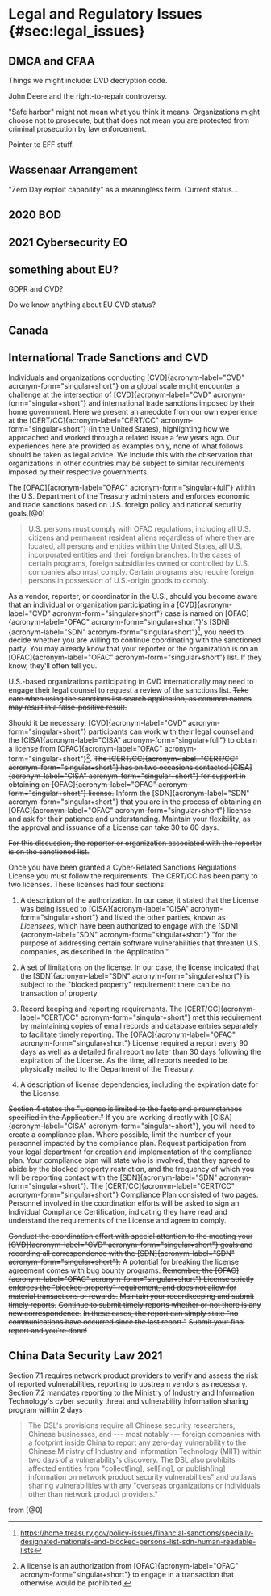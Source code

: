 # Legal and Regulatory Issues {#sec:legal_issues}

## DMCA and CFAA

Things we might include: DVD decryption code.

John Deere and the right-to-repair controversy.

"Safe harbor" might not mean what you think it means. Organizations
might choose not to prosecute, but that does not mean you are protected
from criminal prosecution by law enforcement.

Pointer to EFF stuff.

## Wassenaar Arrangement

"Zero Day exploit capability" as a meaningless term. Current status\...

## 2020 BOD

## 2021 Cybersecurity EO

## something about EU?

GDPR and CVD?

Do we know anything about EU CVD status?

## Canada

## International Trade Sanctions and CVD

Individuals and organizations conducting [CVD]{acronym-label="CVD"
acronym-form="singular+short"} on a global scale might encounter a
challenge at the intersection of [CVD]{acronym-label="CVD"
acronym-form="singular+short"} and international trade sanctions imposed
by their home government. Here we present an anecdote from our own
experience at the [CERT/CC]{acronym-label="CERT/CC"
acronym-form="singular+short"} (in the United States), highlighting how
we approached and worked through a related issue a few years ago. Our
experiences here are provided as examples only, none of what follows
should be taken as legal advice. We include this with the observation
that organizations in other countries may be subject to similar
requirements imposed by their respective governments.

The [OFAC]{acronym-label="OFAC" acronym-form="singular+full"} within the
U.S. Department of the Treasury administers and enforces economic and
trade sanctions based on U.S. foreign policy and national security
goals.[@0]

> U.S. persons must comply with OFAC regulations, including all U.S.
> citizens and permanent resident aliens regardless of where they are
> located, all persons and entities within the United States, all U.S.
> incorporated entities and their foreign branches. In the cases of
> certain programs, foreign subsidiaries owned or controlled by U.S.
> companies also must comply. Certain programs also require foreign
> persons in possession of U.S.-origin goods to comply.

As a vendor, reporter, or coordinator in the U.S., should you become
aware that an individual or organization participating in a
[CVD]{acronym-label="CVD" acronym-form="singular+short"} case is named
on [OFAC]{acronym-label="OFAC" acronym-form="singular+short"}'s
[SDN]{acronym-label="SDN" acronym-form="singular+short"}[^1], you need
to decide whether you are willing to continue coordinating with the
sanctioned party. You may already know that your reporter or the
organization is on an [OFAC]{acronym-label="OFAC"
acronym-form="singular+short"} list. If they know, they'll often tell
you.

U.S.-based organizations participating in CVD internationally may need
to engage their legal counsel to request a review of the sanctions list.
~~Take care when using the sanctions list search application, as common
names may result in a false-positive result.~~

Should it be necessary, [CVD]{acronym-label="CVD"
acronym-form="singular+short"} participants can work with their legal
counsel and the [CISA]{acronym-label="CISA"
acronym-form="singular+full"} to obtain a license from
[OFAC]{acronym-label="OFAC" acronym-form="singular+short"}[^2]. ~~The
[CERT/CC]{acronym-label="CERT/CC" acronym-form="singular+short"} has on
two occasions contacted [CISA]{acronym-label="CISA"
acronym-form="singular+short"} for support in obtaining an
[OFAC]{acronym-label="OFAC" acronym-form="singular+short"} license.~~
Inform the [SDN]{acronym-label="SDN" acronym-form="singular+short"} that
you are in the process of obtaining an [OFAC]{acronym-label="OFAC"
acronym-form="singular+short"} license and ask for their patience and
understanding. Maintain your flexibility, as the approval and issuance
of a License can take 30 to 60 days.

~~For this discussion, the reporter or organization associated with the
reporter is on the sanctioned list.~~

Once you have been granted a Cyber-Related Sanctions Regulations License
you must follow the requirements. The CERT/CC has been party to two
licenses. These licenses had four sections:

1.  A description of the authorization. In our case, it stated that the
    License was being issued to [CISA]{acronym-label="CISA"
    acronym-form="singular+short"} and listed the other parties, known
    as *Licensees*, which have been authorized to engage with the
    [SDN]{acronym-label="SDN" acronym-form="singular+short"} "for the
    purpose of addressing certain software vulnerabilities that threaten
    U.S. companies, as described in the Application."

2.  A set of limitations on the license. In our case, the license
    indicated that the [SDN]{acronym-label="SDN"
    acronym-form="singular+short"} is subject to the "blocked property"
    requirement: there can be no transaction of property.

3.  Record keeping and reporting requirements. The
    [CERT/CC]{acronym-label="CERT/CC" acronym-form="singular+short"} met
    this requirement by maintaining copies of email records and database
    entries separately to facilitate timely reporting. The
    [OFAC]{acronym-label="OFAC" acronym-form="singular+short"} License
    required a report every 90 days as well as a detailed final report
    no later than 30 days following the expiration of the License. As
    the time, all reports needed to be physically mailed to the
    Department of the Treasury.

4.  A description of license dependencies, including the expiration date
    for the License.

~~Section 4 states the "License is limited to the facts and
circumstances specified in the Application."~~ If you are working
directly with [CISA]{acronym-label="CISA"
acronym-form="singular+short"}, you will need to create a compliance
plan. Where possible, limit the number of your personnel impacted by the
compliance plan. Request participation from your legal department for
creation and implementation of the compliance plan. Your compliance plan
will state who is involved, that they agreed to abide by the blocked
property restriction, and the frequency of which you will be reporting
contact with the [SDN]{acronym-label="SDN"
acronym-form="singular+short"}. The [CERT/CC]{acronym-label="CERT/CC"
acronym-form="singular+short"} Compliance Plan consisted of two pages.
Personnel involved in the coordination efforts will be asked to sign an
Individual Compliance Certification, indicating they have read and
understand the requirements of the License and agree to comply.

~~Conduct the coordination effort with special attention to the meeting
your [CVD]{acronym-label="CVD" acronym-form="singular+short"} goals and
recording all correspondence with the [SDN]{acronym-label="SDN"
acronym-form="singular+short"}.~~ A potential for breaking the license
agreement comes with bug bounty programs. ~~Remember, the
[OFAC]{acronym-label="OFAC" acronym-form="singular+short"} License
strictly enforces the "blocked property" requirement, and does not allow
for material transactions or rewards.~~ ~~Maintain your recordkeeping
and submit timely reports.~~ ~~Continue to submit timely reports whether
or not there is any new correspondence.~~ ~~In these cases, the report
can simply state "no communications have occurred since the last
report."~~ ~~Submit your final report and you're done!~~

## China Data Security Law 2021

Section 7.1 requires network product providers to verify and assess the
risk of reported vulnerabilities, reporting to upstream vendors as
necessary. Section 7.2 mandates reporting to the Ministry of Industry
and Information Technology's cyber security threat and vulnerability
information sharing program within 2 days

> The DSL's provisions require all Chinese security researchers, Chinese
> businesses, and --- most notably --- foreign companies with a
> footprint inside China to report any zero-day vulnerability to the
> Chinese Ministry of Industry and Information Technology (MIIT) within
> two days of a vulnerability's discovery. The DSL also prohibits
> affected entities from "collect\[ing\], sell\[ing\], or publish\[ing\]
> information on network product security vulnerabilities" and outlaws
> sharing vulnerabilities with any "overseas organizations or
> individuals other than network product providers."

from [@0]

[^1]: https://home.treasury.gov/policy-issues/financial-sanctions/specially-designated-nationals-and-blocked-persons-list-sdn-human-readable-lists

[^2]: A license is an authorization from [OFAC]{acronym-label="OFAC"
    acronym-form="singular+short"} to engage in a transaction that
    otherwise would be prohibited.
